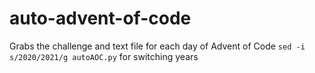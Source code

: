 # auto-advent-of-code
Grabs the challenge and text file for each day of Advent of Code
`sed -i s/2020/2021/g autoAOC.py` for switching years
